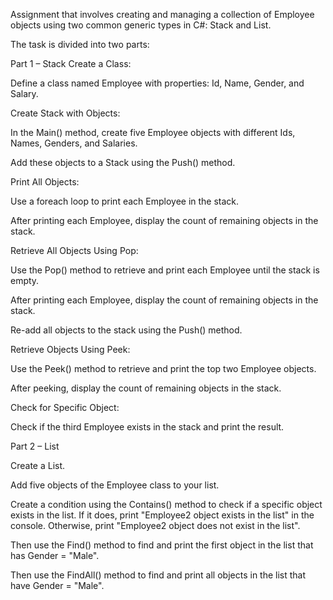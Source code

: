 Assignment that involves creating and managing a collection of Employee objects using two common generic types in C#: Stack and List. 

The task is divided into two parts:

Part 1 – Stack
Create a Class:

Define a class named Employee with properties: Id, Name, Gender, and Salary.

Create Stack with Objects:

In the Main() method, create five Employee objects with different Ids, Names, Genders, and Salaries.

Add these objects to a Stack using the Push() method.

Print All Objects:

Use a foreach loop to print each Employee in the stack.

After printing each Employee, display the count of remaining objects in the stack.

Retrieve All Objects Using Pop:

Use the Pop() method to retrieve and print each Employee until the stack is empty.

After printing each Employee, display the count of remaining objects in the stack.

Re-add all objects to the stack using the Push() method.

Retrieve Objects Using Peek:

Use the Peek() method to retrieve and print the top two Employee objects.

After peeking, display the count of remaining objects in the stack.

Check for Specific Object:

Check if the third Employee exists in the stack and print the result.


Part 2 – List

Create a List.

Add five objects of the Employee class to your list.

Create a condition using the Contains() method to check if a specific object exists in the list. If it does, print "Employee2 object exists in the list" in the console. Otherwise, print "Employee2 object does not exist in the list".

Then use the Find() method to find and print the first object in the list that has Gender = "Male".

Then use the FindAll() method to find and print all objects in the list that have Gender = "Male".
